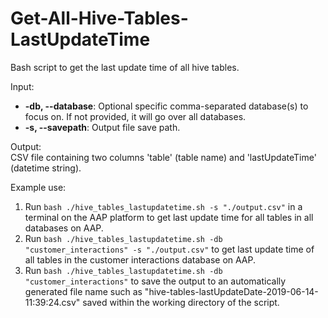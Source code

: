 # Get-All-Hive-Tables-LastUpdateTime

Bash script to get the last update time of all hive tables.

Input:  
- **-db, --database**: Optional specific comma-separated database(s) to focus on. If not provided, it will go over all databases.  
- **-s, --savepath**: Output file save path.

Output:  
CSV file containing two columns 'table' (table name) and 'lastUpdateTime' (datetime string).

Example use:

1. Run `bash ./hive_tables_lastupdatetime.sh -s "./output.csv"` in a terminal on the AAP platform to get last update time for all tables in all databases on AAP.
2. Run `bash ./hive_tables_lastupdatetime.sh -db "customer_interactions" -s "./output.csv"` to get last update time of all tables in the customer interactions database on AAP.
3. Run `bash ./hive_tables_lastupdatetime.sh -db "customer_interactions"` to save the output to an automatically generated file name such as "hive-tables-lastUpdateDate-2019-06-14-11:39:24.csv" saved within the working directory of the script.